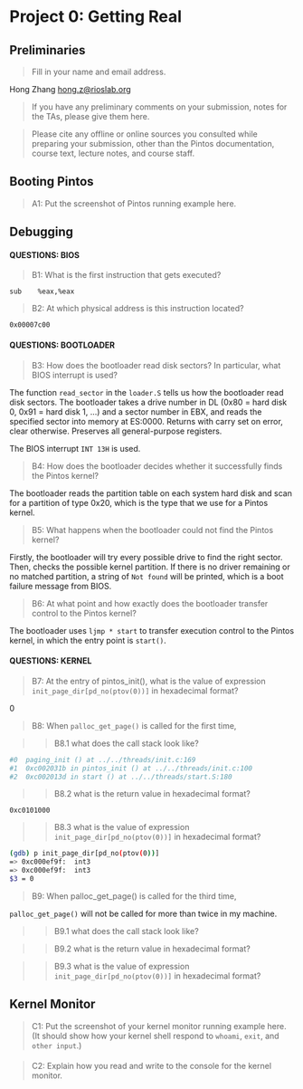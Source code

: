 # Project 0: Getting Real

## Preliminaries

>Fill in your name and email address.

Hong Zhang <hong.z@rioslab.org>

>If you have any preliminary comments on your submission, notes for the TAs, please give them here.


>Please cite any offline or online sources you consulted while preparing your submission, other than the Pintos documentation, course text, lecture notes, and course staff.


## Booting Pintos

>A1: Put the screenshot of Pintos running example here.



## Debugging

#### QUESTIONS: BIOS 

>B1: What is the first instruction that gets executed?

`sub    %eax,%eax`

>B2: At which physical address is this instruction located?

`0x00007c00`

#### QUESTIONS: BOOTLOADER

>B3: How does the bootloader read disk sectors? In particular, what BIOS interrupt is used?

The function `read_sector` in the `loader.S` tells us how the bootloader read disk sectors. The bootloader takes a drive number in DL (0x80 = hard disk 0, 0x91 = hard disk 1, ...) and a sector number in EBX, and reads the specified sector into memory at ES:0000. Returns with carry set on error, clear otherwise. Preserves all general-purpose registers.

The BIOS interrupt `INT 13H` is used. 

>B4: How does the bootloader decides whether it successfully finds the Pintos kernel?

The bootloader reads the partition table on each system hard disk and scan for a partition of type 0x20, which is the type that we use for a Pintos kernel.

>B5: What happens when the bootloader could not find the Pintos kernel?

Firstly, the bootloader will try every possible drive to find the right sector. Then, checks the possible kernel partition. If there is no driver remaining or no matched partition, a string of `Not found` will be printed, which is a boot failure message from BIOS.

>B6: At what point and how exactly does the bootloader transfer control to the Pintos kernel?

The bootloader uses `ljmp * start` to transfer execution control to the Pintos kernel, in which the entry point is `start()`. 

#### QUESTIONS: KERNEL

>B7: At the entry of pintos_init(), what is the value of expression `init_page_dir[pd_no(ptov(0))]` in hexadecimal format?

0

>B8: When `palloc_get_page()` is called for the first time,

>> B8.1 what does the call stack look like?
```bash
#0  paging_init () at ../../threads/init.c:169
#1  0xc002031b in pintos_init () at ../../threads/init.c:100
#2  0xc002013d in start () at ../../threads/start.S:180
```

>> B8.2 what is the return value in hexadecimal format?

`0xc0101000`

>> B8.3 what is the value of expression `init_page_dir[pd_no(ptov(0))]` in hexadecimal format?

```bash
(gdb) p init_page_dir[pd_no(ptov(0))]
=> 0xc000ef9f:  int3   
=> 0xc000ef9f:  int3   
$3 = 0
```

>B9: When palloc_get_page() is called for the third time,

`palloc_get_page()` will not be called for more than twice in my machine.

>> B9.1 what does the call stack look like?
>>
>> 

>> B9.2 what is the return value in hexadecimal format?
>>
>> 

>> B9.3 what is the value of expression `init_page_dir[pd_no(ptov(0))]` in hexadecimal format?
>>
>> 



## Kernel Monitor

>C1: Put the screenshot of your kernel monitor running example here. (It should show how your kernel shell respond to `whoami`, `exit`, and `other input`.)

#### 

>C2: Explain how you read and write to the console for the kernel monitor.
